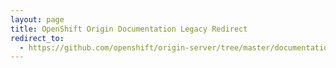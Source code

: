 ```yaml
---
layout: page
title: OpenShift Origin Documentation Legacy Redirect
redirect_to:
  - https://github.com/openshift/origin-server/tree/master/documentation/oo_troubleshooting_guide.adoc
---
```

